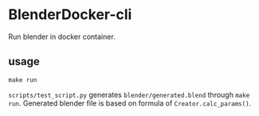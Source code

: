 # BlenderDocker-cli

Run blender in docker container.

## usage

```
make run
```

`scripts/test_script.py` generates `blender/generated.blend` through `make run`.
Generated blender file is based on formula of `Creator.calc_params()`.